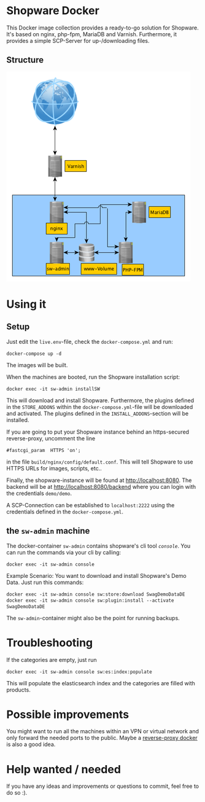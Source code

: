 # Shopware Docker
This Docker image collection provides a ready-to-go solution for Shopware. It's based on nginx, php-fpm, MariaDB and Varnish. Furthermore, it provides a simple SCP-Server for up-/downloading files.

## Structure
![structure](img/shopware.png)

# Using it
## Setup
Just edit the `live.env`-file, check the `docker-compose.yml` and run:

```
docker-compose up -d
```
The images will be built.  

When the machines are booted, run the Shopware installation script:

```
docker exec -it sw-admin installSW
```
This will download and install Shopware. Furthermore, the plugins defined in the `STORE_ADDONS` within the `docker-compose.yml`-file will be downloaded and activated. The plugins defined in the `INSTALL_ADDONS`-section will be installed.

If you are going to put your Shopware instance behind an https-secured reverse-proxy, uncomment the line

```
#fastcgi_param  HTTPS 'on';
```

in the file `build/nginx/config/default.conf`. This will tell Shopware to use HTTPS URLs for images, scripts, etc..

Finally, the shopware-instance will be found at [http://localhost:8080](http://localhost:8080). The backend will be at [http://localhost:8080/backend](http://localhost:8080/backend) where you can login with the credentials `demo/demo`.

A SCP-Connection can be established to `localhost:2222` using the credentials defined in the `docker-compose.yml`.

## the `sw-admin` machine
The docker-container `sw-admin` contains shopware's cli tool _`console`_. You can run the commands via your cli by calling:

```
docker exec -it sw-admin console
```

Example Scenario: You want to download and install Shopware's Demo Data. Just run this commands:

```
docker exec -it sw-admin console sw:store:download SwagDemoDataDE
docker exec -it sw-admin console sw:plugin:install --activate SwagDemoDataDE
```

The `sw-admin`-container might also be the point for running backups.

# Troubleshooting
If the categories are empty, just run
```
docker exec -it sw-admin console sw:es:index:populate
```

This will populate the elasticsearch index and the categories are filled with products.

# Possible improvements
You might want to run all the machines within an VPN or virtual network and only forward the needed ports to the public. Maybe a [reverse-proxy docker](https://github.com/jwilder/nginx-proxy) is also a good idea.

# Help wanted / needed
If you have any ideas and improvements or questions to commit, feel free to do so :).
